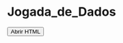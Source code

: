 # Jogada_de_Dados

<a href="https://Rafael-moratti.github.io/Jogada_de_Dados/" target="_blank"> <button>Abrir HTML</button> </a>
